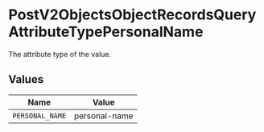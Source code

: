 # PostV2ObjectsObjectRecordsQueryAttributeTypePersonalName

The attribute type of the value.


## Values

| Name            | Value           |
| --------------- | --------------- |
| `PERSONAL_NAME` | personal-name   |